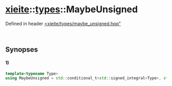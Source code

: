 # [xieite](../../xieite.md)\:\:[types](../../types.md)\:\:MaybeUnsigned
Defined in header [<xieite/types/maybe_unsigned.hpp"](../../../include/xieite/types/maybe_unsigned.hpp)

&nbsp;

## Synopses
#### 1)
```cpp
template<typename Type>
using MaybeUnsigned = std::conditional_t<std::signed_integral<Type>, std::make_unsigned<Type>, std::type_identity<Type>>::type;
```
